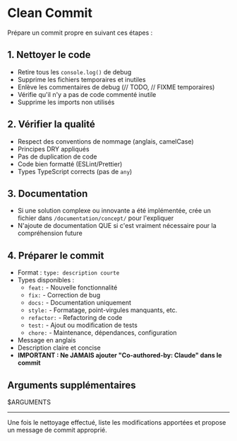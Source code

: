 # Clean Commit

Prépare un commit propre en suivant ces étapes :

## 1. Nettoyer le code

- Retire tous les `console.log()` de debug
- Supprime les fichiers temporaires et inutiles
- Enlève les commentaires de debug (// TODO, // FIXME temporaires)
- Vérifie qu'il n'y a pas de code commenté inutile
- Supprime les imports non utilisés

## 2. Vérifier la qualité

- Respect des conventions de nommage (anglais, camelCase)
- Principes DRY appliqués
- Pas de duplication de code
- Code bien formatté (ESLint/Prettier)
- Types TypeScript corrects (pas de `any`)

## 3. Documentation

- Si une solution complexe ou innovante a été implémentée, crée un fichier dans `/documentation/concept/` pour l'expliquer
- N'ajoute de documentation QUE si c'est vraiment nécessaire pour la compréhension future

## 4. Préparer le commit

- Format : `type: description courte`
- Types disponibles :
  - `feat:` - Nouvelle fonctionnalité
  - `fix:` - Correction de bug
  - `docs:` - Documentation uniquement
  - `style:` - Formatage, point-virgules manquants, etc.
  - `refactor:` - Refactoring de code
  - `test:` - Ajout ou modification de tests
  - `chore:` - Maintenance, dépendances, configuration
- Message en anglais
- Description claire et concise
- **IMPORTANT : Ne JAMAIS ajouter "Co-authored-by: Claude" dans le commit**

## Arguments supplémentaires

$ARGUMENTS

---

Une fois le nettoyage effectué, liste les modifications apportées et propose un message de commit approprié.